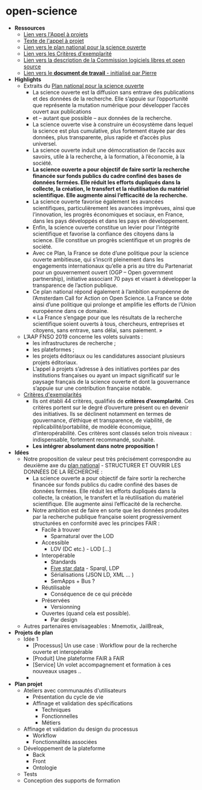 # open-science

- **Ressources**
    - [Lien vers l'Appel à projets](https://www.ouvrirlascience.fr/appel-a-projets-fonds-national-pour-la-science-ouverte/)
    - [Texte de l'appel à projet](https://www.ouvrirlascience.fr/wp-content/uploads/2019/12/FNSO_2019_APPEL_A_PROJETS_version_originale_en_fran%C3%A7ais.pdf)
    - [Lien vers le plan national pour la science ouverte](https://www.ouvrirlascience.fr/plan-national-pour-la-science-ouverte/)
    - [Lien vers les Critères d'exemplarité](https://www.ouvrirlascience.fr/criteres-dexemplarite-financements-fonds-national-science-ouverte/)
    - [Lien vers la description de la Commission logiciels libres et open source](https://www.ouvrirlascience.fr/logiciels-libres-et-open-source/)
    - [Lien vers le **document de travail** - initialisé par Pierre](https://pad.lescommuns.org/XdA5GLatTNWCkzk0lAqHIA?both#)
- **Highlights**
    - Extraits du [Plan national pour la science ouverte](https://www.ouvrirlascience.fr/plan-national-pour-la-science-ouverte/)
        - La science ouverte est la diffusion sans entrave des publications et des données de la recherche. Elle s’appuie sur l’opportunité que représente la mutation numérique pour développer l’accès ouvert aux publications
        - et – autant que possible – aux données de la recherche.
        - La science ouverte vise à construire un écosystème dans lequel la
science est plus cumulative, plus fortement étayée par des données, plus
 transparente, plus rapide et d’accès plus universel.
        - La science ouverte induit une démocratisation de l’accès aux savoirs,
 utile à la recherche, à la formation, à l’économie, à la société.
        - **La science ouverte a pour objectif de faire sortir la recherche
financée sur fonds publics du cadre confiné des bases de données
fermées. Elle réduit les efforts dupliqués dans la collecte, la
création, le transfert et la réutilisation du matériel scientifique.
Elle augmente ainsi l’efficacité de la recherche.**
        - La science ouverte favorise également les avancées scientifiques,
particulièrement les avancées imprévues, ainsi que l’innovation, les
progrès économiques et sociaux, en France, dans les pays développés et
dans les pays en développement.
        - Enfin, la science ouverte constitue un levier pour l’intégrité
scientifique et favorise la confiance des citoyens dans la science. Elle
 constitue un progrès scientifique et un progrès de société.
        - Avec ce Plan, la France se dote d’une politique pour la science
ouverte ambitieuse, qui s’inscrit pleinement dans les engagements
internationaux qu’elle a pris au titre du Partenariat pour un
gouvernement ouvert (OGP – Open government partnership), initiative
associant 70 pays et visant à développer la transparence de l’action
publique.
        - Ce plan national répond également à l’ambition européenne de
l’Amsterdam Call for Action on Open Science. La France se dote ainsi
d’une politique qui prolonge et amplifie les efforts de l’Union
européenne dans ce domaine.
        - « La France s’engage pour que les résultats de la recherche
scientifique soient ouverts à tous, chercheurs, entreprises et citoyens,
 sans entrave, sans délai, sans paiement. »
    - L’AAP FNSO 2019 concerne les volets suivants :
        - les infrastructures de recherche ;
        - les plateformes ;
        - les projets éditoriaux ou les candidatures associant plusieurs projets éditoriaux.
        - L’appel à projets s’adresse à des initiatives portées par des
institutions françaises ou ayant un impact significatif sur le paysage
français de la science ouverte et dont la gouvernance s’appuie sur une
contribution française notable.
    - [Critères d'exemplarités](https://www.ouvrirlascience.fr/criteres-dexemplarite-financements-fonds-national-science-ouverte/)
        - Ils ont établi 44 critères, qualifiés de __critères d’exemplarité__.
 Ces critères portent sur le degré d’ouverture présent ou en devenir des
 initiatives. Ils se déclinent notamment en termes de gouvernance,
d’éthique et transparence, de viabilité, de réplicabilité/portabilité,
de modèle économique, d’interopérabilité. Ces critères sont classés
selon trois niveaux : indispensable, fortement recommandé, souhaité.
        - **Les intégrer absolument dans notre proposition !**
- **Idées**
    - Notre proposition de valeur peut très précisément correspondre au deuxième axe du [plan national](https://www.ouvrirlascience.fr/plan-national-pour-la-science-ouverte/) - STRUCTURER ET OUVRIR LES DONNÉES DE LA RECHERCHE :
        - La science ouverte a pour objectif de faire sortir la recherche
financée sur fonds publics du cadre confiné des bases de données
fermées. Elle réduit les efforts dupliqués dans la collecte, la
création, le transfert et la réutilisation du matériel scientifique.
Elle augmente ainsi l’efficacité de la recherche.
        - Notre ambition est de faire en sorte que les données produites par la
recherche publique française soient progressivement structurées en
conformité avec les principes FAIR :
            - Facile à trouver
                - Sparnatural over the LOD
            - Accessible
                -  LOV (DC etc.) - LOD [...]
            - Interopérable
                - Standards
                - [Five star data](https://5stardata.info/fr/) - Sparql, LDP
                - Sérialisations (JSON LD, XML ... )
                - SemApps + Bus ?
            - Réutilisable
                - Conséquence de ce qui précède
            - Préservées
                - Versionning
            - Ouvertes (quand cela est possible).
                - Par design
    - Autres partenaires envisageables : Mnemotix, JailBreak,
- **Projets de plan**
    -  Idée 1
        - [Processus] Un use case : Workflow pour de la recherche ouverte et interopérable
        - [Produit] Une plateforme FAIR à FAIR
        - [Service] Un volet accompagnement et formation à ces nouveaux usages ..
        -  
- **Plan projet**
    - Ateliers avec communautés d'utilisateurs  
        - Présentation du cycle de vie
        - Affinage et validation des spécifications
            - Techniques
            - Fonctionnelles
            - Métiers
    - Affinage et validation du design du processus
        - Workflow
        - Fonctionnalités associées  
    - Développement de la plateforme
        - Back
        - Front
        - Ontologie
    - Tests
    - Conception des supports de formation
